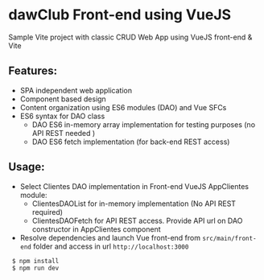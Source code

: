 # dawClub Front-end using VueJS

Sample Vite project with classic CRUD Web App using VueJS front-end & Vite

## Features:
- SPA independent web application
- Component based design
- Content organization using ES6 modules (DAO) and Vue SFCs
- ES6 syntax for DAO class
    - DAO ES6 in-memory array implementation for testing purposes (no API REST needed )
    - DAO ES6 fetch implementation (for back-end REST access)

## Usage:
- Select Clientes DAO implementation in Front-end VueJS AppClientes module: 
  - ClientesDAOList for in-memory implementation (No API REST required)
  - ClientesDAOFetch for API REST access. Provide API url on DAO constructor in AppClientes component 
- Resolve dependencies and launch Vue front-end from ``src/main/front-end`` folder and access in url ``http://localhost:3000``
```
 $ npm install
 $ npm run dev 
 ```

